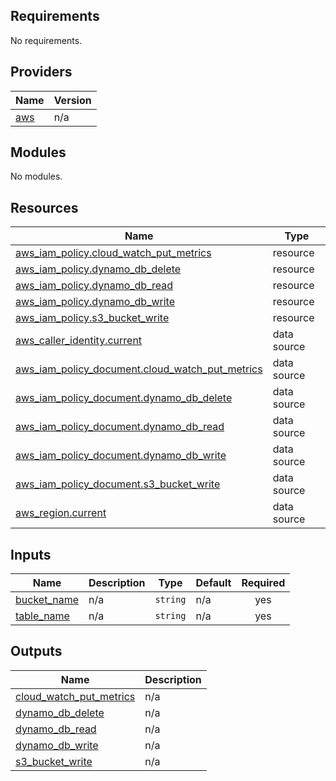 ## Requirements

No requirements.

## Providers

| Name | Version |
|------|---------|
| <a name="provider_aws"></a> [aws](#provider\_aws) | n/a |

## Modules

No modules.

## Resources

| Name | Type |
|------|------|
| [aws_iam_policy.cloud_watch_put_metrics](https://registry.terraform.io/providers/hashicorp/aws/latest/docs/resources/iam_policy) | resource |
| [aws_iam_policy.dynamo_db_delete](https://registry.terraform.io/providers/hashicorp/aws/latest/docs/resources/iam_policy) | resource |
| [aws_iam_policy.dynamo_db_read](https://registry.terraform.io/providers/hashicorp/aws/latest/docs/resources/iam_policy) | resource |
| [aws_iam_policy.dynamo_db_write](https://registry.terraform.io/providers/hashicorp/aws/latest/docs/resources/iam_policy) | resource |
| [aws_iam_policy.s3_bucket_write](https://registry.terraform.io/providers/hashicorp/aws/latest/docs/resources/iam_policy) | resource |
| [aws_caller_identity.current](https://registry.terraform.io/providers/hashicorp/aws/latest/docs/data-sources/caller_identity) | data source |
| [aws_iam_policy_document.cloud_watch_put_metrics](https://registry.terraform.io/providers/hashicorp/aws/latest/docs/data-sources/iam_policy_document) | data source |
| [aws_iam_policy_document.dynamo_db_delete](https://registry.terraform.io/providers/hashicorp/aws/latest/docs/data-sources/iam_policy_document) | data source |
| [aws_iam_policy_document.dynamo_db_read](https://registry.terraform.io/providers/hashicorp/aws/latest/docs/data-sources/iam_policy_document) | data source |
| [aws_iam_policy_document.dynamo_db_write](https://registry.terraform.io/providers/hashicorp/aws/latest/docs/data-sources/iam_policy_document) | data source |
| [aws_iam_policy_document.s3_bucket_write](https://registry.terraform.io/providers/hashicorp/aws/latest/docs/data-sources/iam_policy_document) | data source |
| [aws_region.current](https://registry.terraform.io/providers/hashicorp/aws/latest/docs/data-sources/region) | data source |

## Inputs

| Name | Description | Type | Default | Required |
|------|-------------|------|---------|:--------:|
| <a name="input_bucket_name"></a> [bucket\_name](#input\_bucket\_name) | n/a | `string` | n/a | yes |
| <a name="input_table_name"></a> [table\_name](#input\_table\_name) | n/a | `string` | n/a | yes |

## Outputs

| Name | Description |
|------|-------------|
| <a name="output_cloud_watch_put_metrics"></a> [cloud\_watch\_put\_metrics](#output\_cloud\_watch\_put\_metrics) | n/a |
| <a name="output_dynamo_db_delete"></a> [dynamo\_db\_delete](#output\_dynamo\_db\_delete) | n/a |
| <a name="output_dynamo_db_read"></a> [dynamo\_db\_read](#output\_dynamo\_db\_read) | n/a |
| <a name="output_dynamo_db_write"></a> [dynamo\_db\_write](#output\_dynamo\_db\_write) | n/a |
| <a name="output_s3_bucket_write"></a> [s3\_bucket\_write](#output\_s3\_bucket\_write) | n/a |
